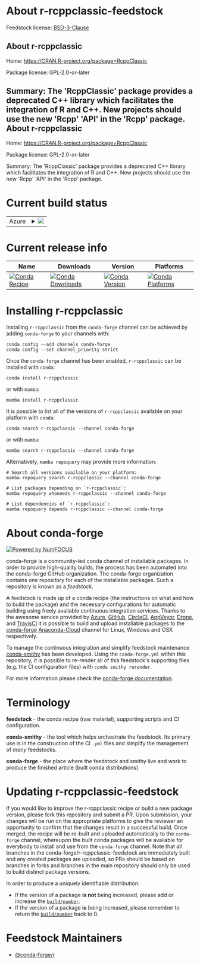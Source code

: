 About r-rcppclassic-feedstock
=============================

Feedstock license: [BSD-3-Clause](https://github.com/conda-forge/r-rcppclassic-feedstock/blob/main/LICENSE.txt)

About r-rcppclassic
-------------------

Home: https://CRAN.R-project.org/package=RcppClassic

Package license: GPL-2.0-or-later

Summary: The 'RcppClassic' package provides a deprecated C++ library which facilitates the integration of R and C++. New projects should use the new 'Rcpp' 'API' in the 'Rcpp' package.
About r-rcppclassic
-------------------

Home: https://CRAN.R-project.org/package=RcppClassic

Package license: GPL-2.0-or-later

Summary: The 'RcppClassic' package provides a deprecated C++ library which facilitates the integration of R and C++. New projects should use the new 'Rcpp' 'API' in the 'Rcpp' package.

Current build status
====================


<table>
    
  <tr>
    <td>Azure</td>
    <td>
      <details>
        <summary>
          <a href="https://dev.azure.com/conda-forge/feedstock-builds/_build/latest?definitionId=2381&branchName=main">
            <img src="https://dev.azure.com/conda-forge/feedstock-builds/_apis/build/status/r-rcppclassic-feedstock?branchName=main">
          </a>
        </summary>
        <table>
          <thead><tr><th>Variant</th><th>Status</th></tr></thead>
          <tbody><tr>
              <td>linux_64_r_base4.2</td>
              <td>
                <a href="https://dev.azure.com/conda-forge/feedstock-builds/_build/latest?definitionId=2381&branchName=main">
                  <img src="https://dev.azure.com/conda-forge/feedstock-builds/_apis/build/status/r-rcppclassic-feedstock?branchName=main&jobName=linux&configuration=linux%20linux_64_r_base4.2" alt="variant">
                </a>
              </td>
            </tr><tr>
              <td>linux_64_r_base4.3</td>
              <td>
                <a href="https://dev.azure.com/conda-forge/feedstock-builds/_build/latest?definitionId=2381&branchName=main">
                  <img src="https://dev.azure.com/conda-forge/feedstock-builds/_apis/build/status/r-rcppclassic-feedstock?branchName=main&jobName=linux&configuration=linux%20linux_64_r_base4.3" alt="variant">
                </a>
              </td>
            </tr><tr>
              <td>osx_64_r_base4.2</td>
              <td>
                <a href="https://dev.azure.com/conda-forge/feedstock-builds/_build/latest?definitionId=2381&branchName=main">
                  <img src="https://dev.azure.com/conda-forge/feedstock-builds/_apis/build/status/r-rcppclassic-feedstock?branchName=main&jobName=osx&configuration=osx%20osx_64_r_base4.2" alt="variant">
                </a>
              </td>
            </tr><tr>
              <td>osx_64_r_base4.3</td>
              <td>
                <a href="https://dev.azure.com/conda-forge/feedstock-builds/_build/latest?definitionId=2381&branchName=main">
                  <img src="https://dev.azure.com/conda-forge/feedstock-builds/_apis/build/status/r-rcppclassic-feedstock?branchName=main&jobName=osx&configuration=osx%20osx_64_r_base4.3" alt="variant">
                </a>
              </td>
            </tr><tr>
              <td>win_64</td>
              <td>
                <a href="https://dev.azure.com/conda-forge/feedstock-builds/_build/latest?definitionId=2381&branchName=main">
                  <img src="https://dev.azure.com/conda-forge/feedstock-builds/_apis/build/status/r-rcppclassic-feedstock?branchName=main&jobName=win&configuration=win%20win_64_" alt="variant">
                </a>
              </td>
            </tr>
          </tbody>
        </table>
      </details>
    </td>
  </tr>
</table>

Current release info
====================

| Name | Downloads | Version | Platforms |
| --- | --- | --- | --- |
| [![Conda Recipe](https://img.shields.io/badge/recipe-r--rcppclassic-green.svg)](https://anaconda.org/conda-forge/r-rcppclassic) | [![Conda Downloads](https://img.shields.io/conda/dn/conda-forge/r-rcppclassic.svg)](https://anaconda.org/conda-forge/r-rcppclassic) | [![Conda Version](https://img.shields.io/conda/vn/conda-forge/r-rcppclassic.svg)](https://anaconda.org/conda-forge/r-rcppclassic) | [![Conda Platforms](https://img.shields.io/conda/pn/conda-forge/r-rcppclassic.svg)](https://anaconda.org/conda-forge/r-rcppclassic) |

Installing r-rcppclassic
========================

Installing `r-rcppclassic` from the `conda-forge` channel can be achieved by adding `conda-forge` to your channels with:

```
conda config --add channels conda-forge
conda config --set channel_priority strict
```

Once the `conda-forge` channel has been enabled, `r-rcppclassic` can be installed with `conda`:

```
conda install r-rcppclassic
```

or with `mamba`:

```
mamba install r-rcppclassic
```

It is possible to list all of the versions of `r-rcppclassic` available on your platform with `conda`:

```
conda search r-rcppclassic --channel conda-forge
```

or with `mamba`:

```
mamba search r-rcppclassic --channel conda-forge
```

Alternatively, `mamba repoquery` may provide more information:

```
# Search all versions available on your platform:
mamba repoquery search r-rcppclassic --channel conda-forge

# List packages depending on `r-rcppclassic`:
mamba repoquery whoneeds r-rcppclassic --channel conda-forge

# List dependencies of `r-rcppclassic`:
mamba repoquery depends r-rcppclassic --channel conda-forge
```


About conda-forge
=================

[![Powered by
NumFOCUS](https://img.shields.io/badge/powered%20by-NumFOCUS-orange.svg?style=flat&colorA=E1523D&colorB=007D8A)](https://numfocus.org)

conda-forge is a community-led conda channel of installable packages.
In order to provide high-quality builds, the process has been automated into the
conda-forge GitHub organization. The conda-forge organization contains one repository
for each of the installable packages. Such a repository is known as a *feedstock*.

A feedstock is made up of a conda recipe (the instructions on what and how to build
the package) and the necessary configurations for automatic building using freely
available continuous integration services. Thanks to the awesome service provided by
[Azure](https://azure.microsoft.com/en-us/services/devops/), [GitHub](https://github.com/),
[CircleCI](https://circleci.com/), [AppVeyor](https://www.appveyor.com/),
[Drone](https://cloud.drone.io/welcome), and [TravisCI](https://travis-ci.com/)
it is possible to build and upload installable packages to the
[conda-forge](https://anaconda.org/conda-forge) [Anaconda-Cloud](https://anaconda.org/)
channel for Linux, Windows and OSX respectively.

To manage the continuous integration and simplify feedstock maintenance
[conda-smithy](https://github.com/conda-forge/conda-smithy) has been developed.
Using the ``conda-forge.yml`` within this repository, it is possible to re-render all of
this feedstock's supporting files (e.g. the CI configuration files) with ``conda smithy rerender``.

For more information please check the [conda-forge documentation](https://conda-forge.org/docs/).

Terminology
===========

**feedstock** - the conda recipe (raw material), supporting scripts and CI configuration.

**conda-smithy** - the tool which helps orchestrate the feedstock.
                   Its primary use is in the construction of the CI ``.yml`` files
                   and simplify the management of *many* feedstocks.

**conda-forge** - the place where the feedstock and smithy live and work to
                  produce the finished article (built conda distributions)


Updating r-rcppclassic-feedstock
================================

If you would like to improve the r-rcppclassic recipe or build a new
package version, please fork this repository and submit a PR. Upon submission,
your changes will be run on the appropriate platforms to give the reviewer an
opportunity to confirm that the changes result in a successful build. Once
merged, the recipe will be re-built and uploaded automatically to the
`conda-forge` channel, whereupon the built conda packages will be available for
everybody to install and use from the `conda-forge` channel.
Note that all branches in the conda-forge/r-rcppclassic-feedstock are
immediately built and any created packages are uploaded, so PRs should be based
on branches in forks and branches in the main repository should only be used to
build distinct package versions.

In order to produce a uniquely identifiable distribution:
 * If the version of a package **is not** being increased, please add or increase
   the [``build/number``](https://docs.conda.io/projects/conda-build/en/latest/resources/define-metadata.html#build-number-and-string).
 * If the version of a package **is** being increased, please remember to return
   the [``build/number``](https://docs.conda.io/projects/conda-build/en/latest/resources/define-metadata.html#build-number-and-string)
   back to 0.

Feedstock Maintainers
=====================

* [@conda-forge/r](https://github.com/conda-forge/r/)

